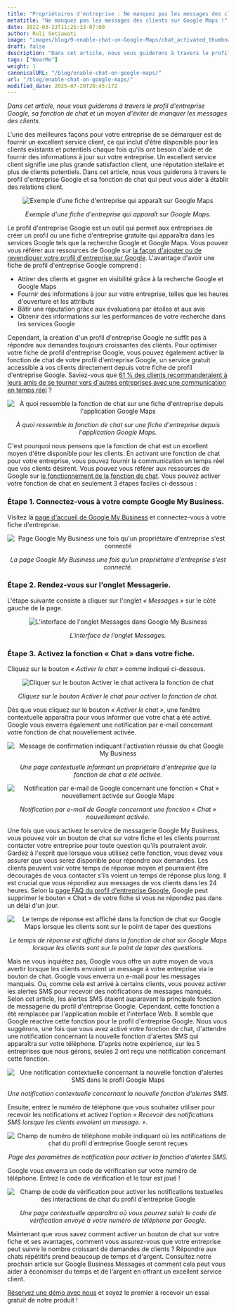 ```yaml
---
title: "Propriétaires d'entreprise : Ne manquez pas les messages des clients sur Google Maps !"
metatitle: "Ne manquez pas les messages des clients sur Google Maps !"
date: 2022-03-23T11:25:33-07:00
author: Ruli Setiawati
image: "images/blog/9-enable-chat-on-Google-Maps/chat_activated_thumbnail.png"
draft: false
description: "Dans cet article, nous vous guiderons à travers le profil d'entreprise Google, sa fonction de chat et un moyen d'éviter de manquer les messages des clients."
tags: ["NearMe"]
weight: 1  
canonicalURL: "/blog/enable-chat-on-google-maps/"
url: "/blog/enable-chat-on-google-maps/"
modified_date: 2025-07-29T20:45:17Z
---
```


*Dans cet article, nous vous guiderons à travers le profil d'entreprise Google, sa fonction de chat et un moyen d'éviter de manquer les messages des clients.*


L'une des meilleures façons pour votre entreprise de se démarquer est de fournir un excellent service client, ce qui inclut d'être disponible pour les clients existants et potentiels chaque fois qu'ils ont besoin d'aide et de fournir des informations à jour sur votre entreprise. Un excellent service client signifie une plus grande satisfaction client, une réputation stellaire et plus de clients potentiels. Dans cet article, nous vous guiderons à travers le profil d'entreprise Google et sa fonction de chat qui peut vous aider à établir des relations client.

<center>
<img src="/images/blog/9-enable-chat-on-Google-Maps/andante.png" alt="Exemple d'une fiche d'entreprise qui apparaît sur Google Maps"/>

*Exemple d'une fiche d'entreprise qui apparaît sur Google Maps.*
</center>

Le profil d'entreprise Google est un outil qui permet aux entreprises de créer un profil ou une fiche d'entreprise gratuite qui apparaîtra dans les services Google tels que la recherche Google et Google Maps. Vous pouvez vous référer aux ressources de Google sur [la façon d'ajouter ou de revendiquer votre profil d'entreprise sur Google](https://support.google.com/business/answer/2911778?hl=fr&co=GENIE.Platform%3DDesktop). L'avantage d'avoir une fiche de profil d'entreprise Google comprend :

- Attirer des clients et gagner en visibilité grâce à la recherche Google et Google Maps
- Fournir des informations à jour sur votre entreprise, telles que les heures d'ouverture et les attributs
- Bâtir une réputation grâce aux évaluations par étoiles et aux avis
- Obtenir des informations sur les performances de votre recherche dans les services Google

Cependant, la création d'un profil d'entreprise Google ne suffit pas à répondre aux demandes toujours croissantes des clients. Pour optimiser votre fiche de profil d'entreprise Google, vous pouvez également activer la fonction de chat de votre profil d'entreprise Google, un service gratuit accessible à vos clients directement depuis votre fiche de profil d'entreprise Google. Saviez-vous que [61 % des clients recommanderaient à leurs amis de se tourner vers d'autres entreprises avec une communication en temps réel](https://blog.avochato.com/index.php/2019/12/12/business-to-customer-communication-text-message-software) ?


<center>
<img src="/images/blog/9-enable-chat-on-Google-Maps/chat_on_gmaps.png" alt="À quoi ressemble la fonction de chat sur une fiche d'entreprise depuis l'application Google Maps"/>

*À quoi ressemble la fonction de chat sur une fiche d'entreprise depuis l'application Google Maps.*
</center>

C'est pourquoi nous pensons que la fonction de chat est un excellent moyen d'être disponible pour les clients. En activant une fonction de chat pour votre entreprise, vous pouvez fournir la communication en temps réel que vos clients désirent. Vous pouvez vous référer aux ressources de Google sur [le fonctionnement de la fonction de chat](https://support.google.com/business/answer/9114771?hl=fr&co=GENIE.Platform%3DAndroid#zippy=). Vous pouvez activer votre fonction de chat en seulement 3 étapes faciles ci-dessous :

### Étape 1. Connectez-vous à votre compte Google My Business.

Visitez la [page d'accueil de Google My Business](https://www.google.com/business/) et connectez-vous à votre fiche d'entreprise.

<center>
<img src="/images/blog/9-enable-chat-on-Google-Maps/GBP_manager_interface.png" alt="Page Google My Business une fois qu'un propriétaire d'entreprise s'est connecté"/>

*La page Google My Business une fois qu'un propriétaire d'entreprise s'est connecté.*
</center>

### Étape 2. Rendez-vous sur l'onglet Messagerie.

L'étape suivante consiste à cliquer sur l'onglet *« Messages »* sur le côté gauche de la page.

<center>
<img src="/images/blog/9-enable-chat-on-Google-Maps/messages_tab.png" alt="L'interface de l'onglet Messages dans Google My Business"/>

*L'interface de l'onglet Messages.*
</center>

### Étape 3. Activez la fonction « Chat » dans votre fiche.

Cliquez sur le bouton *« Activer le chat »* comme indiqué ci-dessous.

<center>
<img src="/images/blog/9-enable-chat-on-Google-Maps/turn_on_chat.png" alt= "Cliquer sur le bouton Activer le chat activera la fonction de chat"/>

*Cliquez sur le bouton Activer le chat pour activer la fonction de chat.*
</center>

Dès que vous cliquez sur le bouton *« Activer le chat »*, une fenêtre contextuelle apparaîtra pour vous informer que votre chat a été activé. Google vous enverra également une notification par e-mail concernant votre fonction de chat nouvellement activée.

<center>
<img src="/images/blog/9-enable-chat-on-Google-Maps/chat_activated.png" alt="Message de confirmation indiquant l'activation réussie du chat Google My Business"/>

*Une page contextuelle informant un propriétaire d'entreprise que la fonction de chat a été activée.*
</center>


<center>
<img src="/images/blog/9-enable-chat-on-Google-Maps/email_notifications.png" alt="Notification par e-mail de Google concernant une fonction « Chat » nouvellement activée sur Google Maps"/>

*Notification par e-mail de Google concernant une fonction « Chat » nouvellement activée.*
</center>


Une fois que vous activez le service de messagerie Google My Business, vous pouvez voir un bouton de chat sur votre fiche et les clients pourront contacter votre entreprise pour toute question qu'ils pourraient avoir. Gardez à l'esprit que lorsque vous utilisez cette fonction, vous devez vous assurer que vous serez disponible pour répondre aux demandes. Les clients peuvent voir votre temps de réponse moyen et pourraient être découragés de vous contacter s'ils voient un temps de réponse plus long. Il est crucial que vous répondiez aux messages de vos clients dans les 24 heures. Selon la [page FAQ du profil d'entreprise Google](https://support.google.com/business/answer/9114771?hl=fr&co=GENIE.Platform%3DAndroid#zippy=%2Chow-do-i-keep-the-chat-button-active-on-google), Google peut supprimer le bouton « Chat » de votre fiche si vous ne répondez pas dans un délai d'un jour.

<center>
<img src="/images/blog/9-enable-chat-on-Google-Maps/response_time.png" alt="Le temps de réponse est affiché dans la fonction de chat sur Google Maps lorsque les clients sont sur le point de taper des questions"/>

*Le temps de réponse est affiché dans la fonction de chat sur Google Maps
lorsque les clients sont sur le point de taper des questions.*
</center>

Mais ne vous inquiétez pas, Google vous offre un autre moyen de vous avertir lorsque les clients envoient un message à votre entreprise via le bouton de chat. Google vous enverra un e-mail pour les messages manqués. Ou, comme cela est arrivé à certains clients, vous pouvez activer les alertes SMS pour recevoir des notifications de messages manqués. Selon cet article, les alertes SMS étaient auparavant la principale fonction de messagerie du profil d'entreprise Google. Cependant, cette fonction a été remplacée par l'application mobile et l'interface Web. Il semble que Google réactive cette fonction pour le profil d'entreprise Google. Nous vous suggérons, une fois que vous avez activé votre fonction de chat, d'attendre une notification concernant la nouvelle fonction d'alertes SMS qui apparaîtra sur votre téléphone. D'après notre expérience, sur les 5 entreprises que nous gérons, seules 2 ont reçu une notification concernant cette fonction.


<center>
<img src="/images/blog/9-enable-chat-on-Google-Maps/pop_up_sms_notif.png" alt="Une notification contextuelle concernant la nouvelle fonction d'alertes SMS dans le profil Google Maps"/>

*Une notification contextuelle concernant la nouvelle fonction d'alertes SMS.*
</center>

Ensuite, entrez le numéro de téléphone que vous souhaitez utiliser pour recevoir les notifications et activez l'option *« Recevoir des notifications SMS lorsque les clients envoient un message. »*.

<center>
<img src="/images/blog/9-enable-chat-on-Google-Maps/phone_number_sms_notif.png" alt="Champ de numéro de téléphone mobile indiquant où les notifications de chat du profil d'entreprise Google seront reçues"/>

*Page des paramètres de notification pour activer la fonction d'alertes SMS.*
</center>

Google vous enverra un code de vérification sur votre numéro de téléphone. Entrez le code de vérification et le tour est joué ! 

<center>
<img src="/images/blog/9-enable-chat-on-Google-Maps/verification_code.png" alt="Champ de code de vérification pour activer les notifications textuelles des interactions de chat du profil d'entreprise Google"/>

*Une page contextuelle apparaîtra où vous pourrez saisir le code de vérification envoyé à votre numéro de téléphone par Google.*
</center>

Maintenant que vous savez comment activer un bouton de chat sur votre fiche et ses avantages, comment vous assurez-vous que votre entreprise peut suivre le nombre croissant de demandes de clients ? Répondre aux chats répétitifs prend beaucoup de temps et d'argent. Consultez notre prochain article sur Google Business Messages et comment cela peut vous aider à économiser du temps et de l'argent en offrant un excellent service client.

[Réservez une démo avec nous](https://meetings.hubspot.com/seasalt-ai/seasalt-meeting) et soyez le premier à recevoir un essai gratuit de notre produit !
